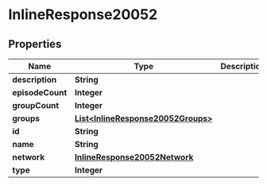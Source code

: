 
# InlineResponse20052

## Properties
Name | Type | Description | Notes
------------ | ------------- | ------------- | -------------
**description** | **String** |  |  [optional]
**episodeCount** | **Integer** |  |  [optional]
**groupCount** | **Integer** |  |  [optional]
**groups** | [**List&lt;InlineResponse20052Groups&gt;**](InlineResponse20052Groups.md) |  |  [optional]
**id** | **String** |  |  [optional]
**name** | **String** |  |  [optional]
**network** | [**InlineResponse20052Network**](InlineResponse20052Network.md) |  |  [optional]
**type** | **Integer** |  |  [optional]



